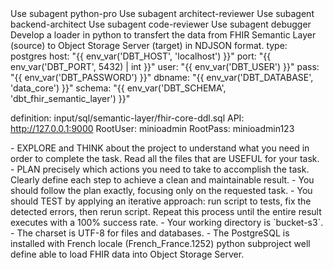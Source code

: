 <subagent>
Use subagent python-pro
Use subagent architect-reviewer
Use subagent backend-architect
Use subagent code-reviewer
Use subagent debugger
</subagent>

<goal>
Develop a loader in python to transfert the data from FHIR Semantic Layer (source) to Object Storage Server (target) in NDJSON format.
</goal>

<source>
type: postgres
host: "{{ env_var('DBT_HOST', 'localhost') }}"
port: "{{ env_var('DBT_PORT', 5432) | int }}"
user: "{{ env_var('DBT_USER') }}"
pass: "{{ env_var('DBT_PASSWORD') }}"
dbname: "{{ env_var('DBT_DATABASE', 'data_core') }}"
schema: "{{ env_var('DBT_SCHEMA', 'dbt_fhir_semantic_layer') }}"

definition: input/sql/semantic-layer/fhir-core-ddl.sql
</source>
<target>
API: http://127.0.0.1:9000
RootUser: minioadmin
RootPass: minioadmin123
</target>

<instructions>
- EXPLORE and THINK about the project to understand what you need in order to complete the task. Read all the files that are USEFUL for your task.
- PLAN precisely which actions you need to take to accomplish the task. Clearly define each step to achieve a clean and maintainable result.
- You should follow the plan exactly, focusing only on the requested task.
- You should TEST by applying an iterative approach: run script to tests, fix the detected errors, then rerun script. Repeat this process until the entire result executes with a 100% success rate.
</instructions>

<recommandations>
- Your working directory is `bucket-s3`.
- The charset is UTF-8 for files and databases.
- The PostgreSQL is installed with French locale (French_France.1252)
</recommandations>

<expected-output>
python subproject well define able to load FHIR data into Object Storage Server.
</expected-output>